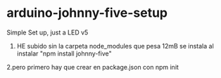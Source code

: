# arduino-johnny-five-setup
Simple Set up, just a LED v5
1. HE subido sin la carpeta node_modules que pesa 12mB se instala al instalar "npm install johnny-five"


2.pero primero hay que crear en package.json con npm init
